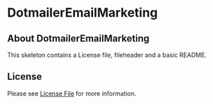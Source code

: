 # DotmailerEmailMarketing
## About DotmailerEmailMarketing
This skeleton contains a License file, fileheader and a basic README.

## License

Please see [License File](LICENSE) for more information.